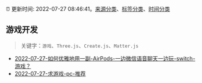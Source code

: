 :alarm_clock: 更新时间: 2022-07-27 08:46:41。[来源分类](../README.md)、[标签分类](../TAGS.md)、[时间分类](../TIMELINE.md)

## 游戏开发


> 关键字：`游戏`、`Three.js`、`Create.js`、`Matter.js`



- [2022-07-27-如何优雅地用一副-AirPods-一边微信语音聊天一边玩-switch-游戏？](https://www.v2ex.com/t/869011) 
- [2022-07-27-求游戏-pc-推荐](https://www.v2ex.com/t/869007) 